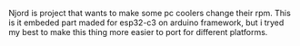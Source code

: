 Njord is project that wants to make some pc coolers change their rpm. This is it embeded part maded for esp32-c3 on arduino framework, but i tryed my best to make this thing more easier to port for different platforms.
